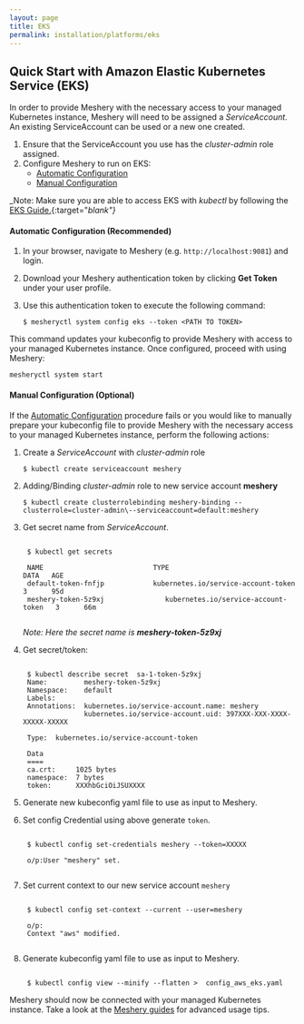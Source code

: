 ```yaml
---
layout: page
title: EKS
permalink: installation/platforms/eks
---
```


## Quick Start with Amazon Elastic Kubernetes Service (EKS)

In order to provide Meshery with the necessary access to your managed Kubernetes instance, 
Meshery will need to be assigned a *ServiceAccount*. An existing ServiceAccount can be used or a new one created. 
1. Ensure that the ServiceAccount you use has the *cluster-admin* role assigned.
1. Configure Meshery to run on EKS:
    - [Automatic Configuration](#automatic-configuration-recommended)
    - [Manual Configuration](#manual-configuration-optional)


_Note: Make sure you are able to access EKS with *kubectl* by following the [EKS Guide.](https://docs.aws.amazon.com/eks/latest/userguide/create-kubeconfig.html){:target="_blank"}_

#### **Automatic Configuration (Recommended)**

1. In your browser, navigate to Meshery (e.g. `http://localhost:9081`) and login.
1. Download your Meshery authentication token by clicking **Get Token** under your user profile.
1. Use this authentication token to execute the following command:

    ```$ mesheryctl system config eks --token <PATH TO TOKEN>```

This command updates your kubeconfig to provide Meshery with access to your managed Kubernetes instance.
Once configured, proceed with using Meshery:

`mesheryctl system start`

#### **Manual Configuration (Optional)**

If the [Automatic Configuration](#automatic-configuration-recommended) procedure fails or you would like to manually prepare your kubeconfig file to provide Meshery with the necessary access to your managed Kubernetes instance, perform the following actions:

1. Create a *ServiceAccount* with *cluster-admin* role
    
    ```$ kubectl create serviceaccount meshery```

1. Adding/Binding *cluster-admin* role to new service account **meshery**
    
    ```$ kubectl create clusterrolebinding meshery-binding --clusterrole=cluster-admin\--serviceaccount=default:meshery```

1. Get secret name from *ServiceAccount*.
    
    <pre><code>
    $ kubectl get secrets

    NAME                           TYPE                                  DATA   AGE
    default-token-fnfjp            kubernetes.io/service-account-token   3      95d
    meshery-token-5z9xj               kubernetes.io/service-account-token   3      66m
    </code></pre>

    _Note: Here the secret name is **meshery-token-5z9xj**_
1. Get secret/token:

    <pre><code>
    $ kubectl describe secret  sa-1-token-5z9xj
    Name:         meshery-token-5z9xj
    Namespace:    default
    Labels:       <none>
    Annotations:  kubernetes.io/service-account.name: meshery
                  kubernetes.io/service-account.uid: 397XXX-XXX-XXXX-XXXXX-XXXXX

    Type:  kubernetes.io/service-account-token

    Data
    ====
    ca.crt:     1025 bytes
    namespace:  7 bytes
    token:      XXXhbGciOiJSUXXXX </code></pre>

1. Generate new kubeconfig yaml file to use as input to Meshery.
1. Set config Credential using above generate `token`.
    
    <pre><code>
    $ kubectl config set-credentials meshery --token=XXXXX

    o/p:User "meshery" set.
    </code></pre>

1. Set current context to our new service account `meshery`
    
    <pre><code>
    $ kubectl config set-context --current --user=meshery

    o/p:
    Context "aws" modified.
    </code></pre>

1. Generate kubeconfig yaml file to use as input to Meshery.
    
   <pre><code>
    $ kubectl config view --minify --flatten >  config_aws_eks.yaml
   </code></pre>

Meshery should now be connected with your managed Kubernetes instance. Take a look at the [Meshery guides](/docs/guides) for advanced usage tips.